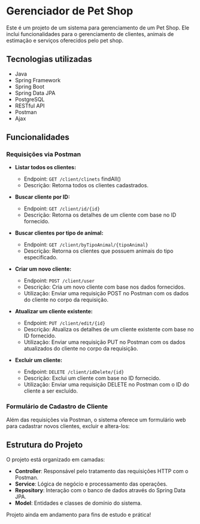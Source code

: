 # Gerenciador de Pet Shop

Este é um projeto de um sistema para gerenciamento de um Pet Shop. Ele inclui funcionalidades para o gerenciamento de clientes, animais de estimação e serviços oferecidos pelo pet shop.

## Tecnologias utilizadas

- Java
- Spring Framework
- Spring Boot
- Spring Data JPA
- PostgreSQL
- RESTful API
- Postman
- Ajax

## Funcionalidades

### Requisições via Postman

- **Listar todos os clientes:**
  - Endpoint: `GET /client/clinets` findAll()
  - Descrição: Retorna todos os clientes cadastrados.
  
- **Buscar cliente por ID:**
  - Endpoint: `GET /client/id/{id}`
  - Descrição: Retorna os detalhes de um cliente com base no ID fornecido.
  
- **Buscar clientes por tipo de animal:**
  - Endpoint: `GET /client/byTipoAnimal/{tipoAnimal}`
  - Descrição: Retorna os clientes que possuem animais do tipo especificado.
  
- **Criar um novo cliente:**
  - Endpoint: `POST /client/user`
  - Descrição: Cria um novo cliente com base nos dados fornecidos.
  - Utilização: Enviar uma requisição POST no Postman com os dados do cliente no corpo da requisição.
  
- **Atualizar um cliente existente:**
  - Endpoint: `PUT /client/edit/{id}`
  - Descrição: Atualiza os detalhes de um cliente existente com base no ID fornecido.
  - Utilização: Enviar uma requisição PUT no Postman com os dados atualizados do cliente no corpo da requisição.
  
- **Excluir um cliente:**
  - Endpoint: `DELETE /client/idDelete/{id}`
  - Descrição: Exclui um cliente com base no ID fornecido.
  - Utilização: Enviar uma requisição DELETE no Postman com o ID do cliente a ser excluído.

### Formulário de Cadastro de Cliente

Além das requisições via Postman, o sistema oferece um formulário web para cadastrar novos clientes, excluir e altera-los: 

## Estrutura do Projeto

O projeto está organizado em camadas:

- **Controller**: Responsável pelo tratamento das requisições HTTP com o Postman.
- **Service**: Lógica de negócio e processamento das operações.
- **Repository**: Interação com o banco de dados através do Spring Data JPA.
- **Model**: Entidades e classes de domínio do sistema.

Projeto ainda em andamento para fins de estudo e prática!


